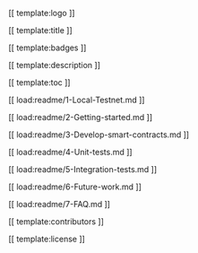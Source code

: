 [[ template:logo ]] 

[[ template:title ]] 

[[ template:badges ]] 

[[ template:description ]]

[[ template:toc ]]

[[ load:readme/1-Local-Testnet.md ]]

[[ load:readme/2-Getting-started.md ]]

[[ load:readme/3-Develop-smart-contracts.md ]]

[[ load:readme/4-Unit-tests.md ]]

[[ load:readme/5-Integration-tests.md ]]

[[ load:readme/6-Future-work.md ]]

[[ load:readme/7-FAQ.md ]]

[[ template:contributors ]] 

[[ template:license ]]
